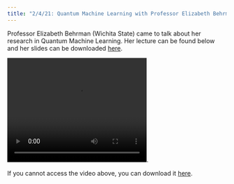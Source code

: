 ```yaml
---
title: "2/4/21: Quantum Machine Learning with Professor Elizabeth Behrman"
---
```


Professor Elizabeth Behrman (Wichita State) came to talk about her research in Quantum Machine Learning. Her lecture can be found below and her slides can be downloaded [here](../../../assets/SpringKickoff21/QuantumML_slides.pdf).

<video width="320" height="240" controls
src="../../../assets/SpringKickoff21/QuantumML.mp4">
Your browser does not support the video tag.
</video>.

If you cannot access the video above, you can download it <a href="https://drive.google.com/file/d/1YfYuSNUjk5STSa9VylqBYIpDwCl7YA8n/view?usp=sharing">here</a>.
